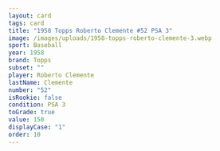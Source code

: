```yaml
---
layout: card
tags: card
title: "1958 Topps Roberto Clemente #52 PSA 3"
image: /images/uploads/1958-topps-roberto-clemente-3.webp
sport: Baseball
year: 1958
brand: Topps
subset: ""
player: Roberto Clemente
lastName: Clemente
number: "52"
isRookie: false
condition: PSA 3
toGrade: true
value: 150
displayCase: "1"
order: 10
---
```


